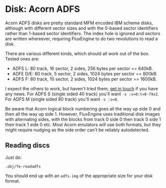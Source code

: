 Disk: Acorn ADFS
================

Acorn ADFS disks are pretty standard MFM encoded IBM scheme disks, although
with different sector sizes and with the 0-based sector identifiers rather
than 1-based sector identifiers. The index hole is ignored and sectors are
written whereever, requiring FluxEngine to do two revolutions to read a
disk.

There are various different kinds, which should all work out of the box.
Tested ones are:

  - ADFS L: 80 track, 16 sector, 2 sides, 256 bytes per sector == 640kB.
  - ADFE D/E: 80 track, 5 sector, 2 sides, 1024 bytes per sector == 800kB.
  - ADFS F: 80 track, 10 sector, 2 sides, 1024 bytes per sector == 1600kB.

I expect the others to work, but haven't tried them; [get in
touch](https://github.com/davidgiven/fluxengine/issues/new) if you have any
news. For ADFS S (single sided 40 track) you'll want `-s :s=0:t=0-79x2`. For
ADFS M (single sided 80 track) you'll want `-s :s=0`.

Be aware that Acorn logical block numbering goes all the way up side 0 and
then all the way up side 1. However, FluxEngine uses traditional disk images
with alternating sides, with the blocks from track 0 side 0 then track 0 side
1 then track 1 side 0 etc. Most Acorn emulators will use both formats, but
they might require nudging as the side order can't be reliably autodetected.

Reading discs
-------------

Just do:

```
.obj/fe-readadfs
```

You should end up with an `adfs.img` of the appropriate size for your disk
format.
